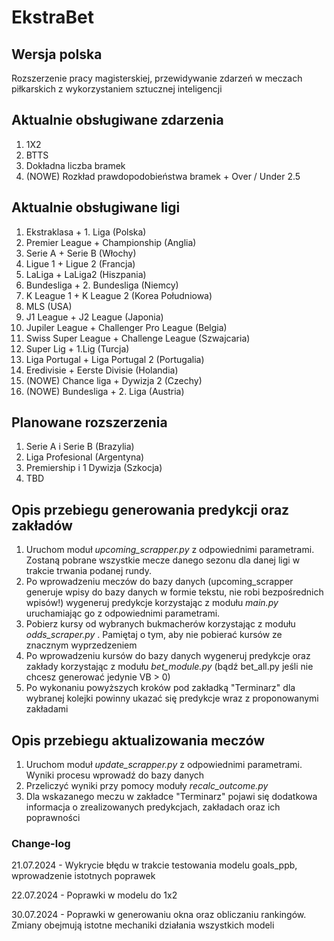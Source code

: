# EkstraBet

## Wersja polska
Rozszerzenie pracy magisterskiej, przewidywanie zdarzeń w meczach piłkarskich z wykorzystaniem sztucznej inteligencji

## Aktualnie obsługiwane zdarzenia
1. 1X2
2. BTTS
3. Dokładna liczba bramek
4. (NOWE) Rozkład prawdopodobieństwa bramek + Over / Under 2.5

## Aktualnie obsługiwane ligi
1. Ekstraklasa + 1. Liga (Polska)
2. Premier League + Championship (Anglia)
3. Serie A + Serie B (Włochy)
4. Ligue 1 + Ligue 2 (Francja)
5. LaLiga + LaLiga2 (Hiszpania)
6. Bundesliga + 2. Bundesliga (Niemcy)
7. K League 1 + K League 2 (Korea Południowa)
8. MLS (USA)
9. J1 League + J2 League (Japonia)
10. Jupiler League + Challenger Pro League (Belgia)
11. Swiss Super League + Challenge League (Szwajcaria)
12. Super Lig + 1.Lig (Turcja)
13. Liga Portugal + Liga Portugal 2 (Portugalia)
14. Eredivisie + Eerste Divisie (Holandia)
15. (NOWE) Chance liga + Dywizja 2 (Czechy)
16. (NOWE) Bundesliga + 2. Liga (Austria)

## Planowane rozszerzenia
1. Serie A i Serie B (Brazylia)
2. Liga Profesional (Argentyna)
3. Premiership i 1 Dywizja (Szkocja)
4. TBD


## Opis przebiegu generowania predykcji oraz zakładów
1. Uruchom moduł <i> upcoming_scrapper.py </i> z odpowiednimi parametrami. Zostaną pobrane wszystkie mecze danego sezonu dla danej ligi w trakcie trwania podanej rundy.
2. Po wprowadzeniu meczów do bazy danych (upcoming_scrapper generuje wpisy do bazy danych w formie tekstu, nie robi bezpośrednich wpisów!) wygeneruj predykcje korzystając z modułu <i> main.py </i> uruchamiając go z odpowiednimi parametrami.
3. Pobierz kursy od wybranych bukmacherów korzystając z modułu <i> odds_scraper.py </i>. Pamiętaj o tym, aby nie pobierać kursów ze znacznym wyprzedzeniem
4. Po wprowadzeniu kursów do bazy danych wygeneruj predykcje oraz zakłady korzystając z modułu <i> bet_module.py </i> (bądź bet_all.py jeśli nie chcesz generować jedynie VB > 0)
5. Po wykonaniu powyższych kroków pod zakładką "Terminarz" dla wybranej kolejki powinny ukazać się predykcje wraz z proponowanymi zakładami

## Opis przebiegu aktualizowania meczów
1. Uruchom moduł <i> update_scrapper.py </i> z odpowiednimi parametrami. Wyniki procesu wprowadź do bazy danych
2. Przeliczyć wyniki przy pomocy moduły <i> recalc_outcome.py</i>
2. Dla wskazanego meczu w zakładce "Terminarz" pojawi się dodatkowa informacja o zrealizowanych predykcjach, zakładach oraz ich poprawności


### Change-log
21.07.2024 - Wykrycie błędu w trakcie testowania modelu goals_ppb, wprowadzenie istotnych poprawek

22.07.2024 - Poprawki w modelu do 1x2

30.07.2024 - Poprawki w generowaniu okna oraz obliczaniu rankingów. Zmiany obejmują istotne mechaniki działania wszystkich modeli


